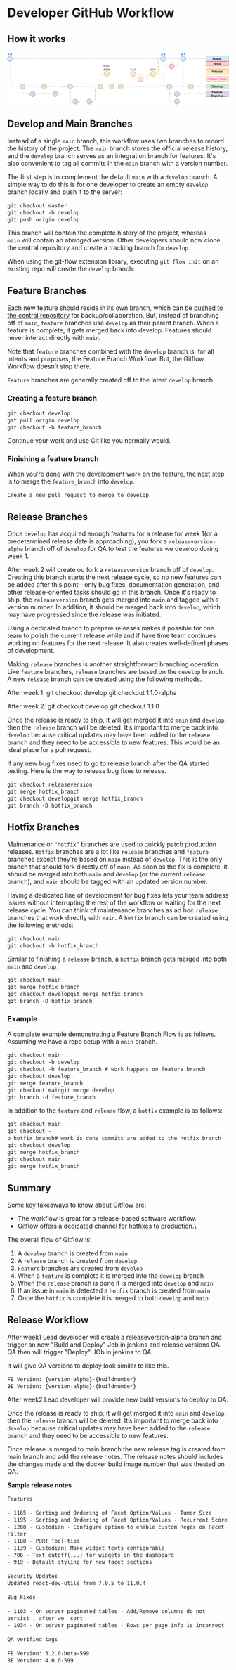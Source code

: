 # Developer GitHub Workflow



## How it works

![Git flow workflow - Historical Branches](../assets/git.png)


## Develop and Main Branches

Instead of a single `main` branch, this workflow uses two branches to
record the history of the project. The `main` branch stores the official
release history, and the `develop` branch serves as an integration
branch for features. It's also convenient to tag all commits in the
`main` branch with a version number.

The first step is to complement the default `main` with a `develop`
branch. A simple way to do this is for one developer to create an empty
`develop` branch locally and push it to the server:

```    
git checkout master
git checkout -b develop
git push origin develop
```

This branch will contain the complete history of the project, whereas
`main` will contain an abridged version. Other developers should now
clone the central repository and create a tracking branch for `develop.`

When using the git-flow extension library, executing `git flow init` on
an existing repo will create the `develop` branch:



## Feature Branches

Each new feature should reside in its own branch, which can be
[pushed to the central repository](https://www.atlassian.com/git/tutorials/syncing/git-push) for backup/collaboration. 
But, instead of branching off of `main`, `feature` branches use `develop` 
as their parent branch. When a feature is complete, it gets merged back into
develop. Features should never interact directly with `main`.


Note that `feature` branches combined with the `develop` branch is, for
all intents and purposes, the Feature Branch Workflow. But, the Gitflow
Workflow doesn’t stop there.

`Feature` branches are generally created off to the latest `develop`
branch.

### Creating a feature branch

    git checkout develop 
    git pull origin develop
    git checkout -b feature_branch

Continue your work and use Git like you normally would.



### Finishing a feature branch

When you’re done with the development work on the feature, the next step
is to merge the `feature_branch` into `develop`.

    Create a new pull request to merge to develop 



## Release Branches


Once `develop` has acquired enough features for a release for week 1(or a
predetermined release date is approaching), you fork a `releaseversion-alpha` 
branch off of `develop` for QA to test the features we develop during week 1. 

After week 2 will create ou fork a `releaseversion` branch off of `develop`. Creating this branch starts the next release cycle, so
no new features can be added after this point—only bug fixes,
documentation generation, and other release-oriented tasks should go in
this branch. Once it's ready to ship, the `releaseversion` branch gets merged
into `main` and tagged with a version number. In addition, it should be
merged back into `develop`, which may have progressed since the release
was initiated.

Using a dedicated branch to prepare releases makes it possible for one
team to polish the current release while and if have time team continues working
on features for the next release. It also creates well-defined phases of
development.

Making `release` branches is another straightforward branching
operation. Like `feature` branches, `release` branches are based on the
`develop` branch. A new `release` branch can be created using the
following methods.

After week 1:
    git checkout develop
    git checkout 1.1.0-alpha

After week 2:
    git checkout develop
    git checkout 1.1.0


Once the release is ready to ship, it will get merged it into `main` and
`develop`, then the `release` branch will be deleted. It’s important to
merge back into `develop` because critical updates may have been added
to the `release` branch and they need to be accessible to new features.
This would be an ideal place for a pull request.

If any new bug fixes need to go to release branch after the QA started
testing. Here is the way to release bug fixes to release.

```
git checkout releaseversion
git merge hotfix_branch
git checkout developgit merge hotfix_branch
git branch -D hotfix_branch
```



## Hotfix Branches


Maintenance or `“hotfix”` branches are used to quickly patch production
releases. `Hotfix` branches are a lot like `release` branches and
`feature` branches except they're based on `main` instead of `develop`.
This is the only branch that should fork directly off of `main`. As soon
as the fix is complete, it should be merged into both `main` and
`develop` (or the current `release` branch), and `main` should be tagged
with an updated version number.

Having a dedicated line of development for bug fixes lets your team
address issues without interrupting the rest of the workflow or waiting
for the next release cycle. You can think of maintenance branches as ad
hoc `release` branches that work directly with `main`. A `hotfix` branch
can be created using the following methods:

```
git checkout main
git checkout -b hotfix_branch
```

Similar to finishing a `release` branch, a `hotfix` branch gets merged
into both `main` and `develop.`

```
git checkout main
git merge hotfix_branch
git checkout developgit merge hotfix_branch
git branch -D hotfix_branch
```



### Example

A complete example demonstrating a Feature Branch Flow is as follows.
Assuming we have a repo setup with a `main` branch.

```
git checkout main
git checkout -b develop
git checkout -b feature_branch # work happens on feature branch
git checkout develop
git merge feature_branch
git checkout maingit merge develop
git branch -d feature_branch
````

In addition to the `feature` and `release` flow, a `hotfix` example is
as follows:

    git checkout main
    git checkout -b hotfix_branch# work is done commits are added to the hotfix_branch
    git checkout develop
    git merge hotfix_branch
    git checkout main
    git merge hotfix_branch



## Summary


Some key takeaways to know about Gitflow are:

-   The workflow is great for a release-based software workflow.
-   Gitflow offers a dedicated channel for hotfixes to production.\

The overall flow of Gitflow is:

1.  A `develop` branch is created from `main`
2.  A `release` branch is created from `develop`
3.  `Feature` branches are created from `develop`
4.  When a `feature` is complete it is merged into the `develop` branch
5.  When the `release` branch is done it is merged into `develop` and
    `main`
6.  If an issue in `main` is detected a `hotfix` branch is created from
    `main`
7.  Once the `hotfix` is complete it is merged to both `develop` and
    `main`



## Release Workflow

After week1 Lead developer will create a releaseversion-alpha branch and trigger an new "Build and Deploy" Job in jenkins and release versions QA. QA then will trigger "Deploy" JOb in jenkins to QA.

It will give QA versions to deploy look similar to like this.
    
    FE Version: {version-alpha}-{buildnumber}
    BE Version: {version-alpha}-{buildnumber}

After week2 Lead developer will provide new build versions to deploy to QA.
    
Once the release is ready to ship, it will get merged it into `main` and
`develop`, then the `release` branch will be deleted. It’s important to
merge back into `develop` because critical updates may have been added
to the `release` branch and they need to be accessible to new features.

Once release is merged to main branch the new release tag is created from main
branch and add the release notes. The  release notes should includes the changes made and the docker build image number that was thested on QA.

**Sample release notes**

    Features
    
    - 1165 - Sorting and Ordering of Facet Option/Values - Tumor Size
    - 1195 - Sorting and Ordering of Facet Option/Values - Recurrent Score
    - 1208 - Custodian - Configure option to enable custom Regex on Facet Filter
    - 1188 - PORT Tool-tips
    - 1139 - Custodian: Make widget texts configurable
    - 706 - Text cutoff(...) for widgets on the dashboard
    - 919 - Default styling for new facet sections
    
    Security Updates
    Updated react-dev-utils from 7.0.5 to 11.0.4  
    
    Bug Fixes
    
    - 1103 - On server paginated tables - Add/Remove columns do not persist , after we  sort
    - 1034 - On server paginated tables - Rows per page info is incorrect
    
    QA verified tags
    
    FE Version: 3.2.0-beta-599
    BE Version: 4.0.0-599
